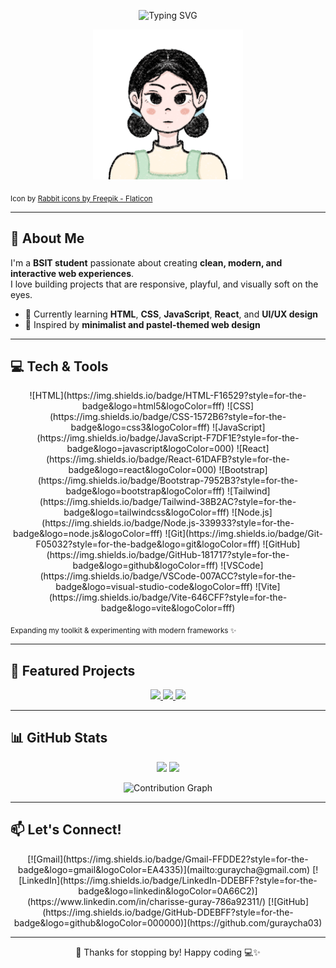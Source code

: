 <!-- HEADER -->
<p align="center">
  <img src="https://readme-typing-svg.herokuapp.com?font=Quicksand&weight=600&size=22&pause=1000&color=86B6F6&center=true&vCenter=true&width=600&lines=🍡+Hi%2C+I'm+Cha!+🍵;BSIT+Student%2C+Aspiring+Web+Developer;Clean%2C+Minimal%2C+Modern+Design+Lover" alt="Typing SVG" />
</p>

<p align="center">
  <img src="guray_cha.gif" width="240" alt="Cute GIF" />
</p>

<sub>Icon by <a href="https://www.flaticon.com/free-icons/rabbit" title="rabbit icons">Rabbit icons by Freepik - Flaticon</a></sub>

---

## 🌱 About Me

I'm a **BSIT student** passionate about creating **clean, modern, and interactive web experiences**.  
I love building projects that are responsive, playful, and visually soft on the eyes.

- 🌱 Currently learning **HTML**, **CSS**, **JavaScript**, **React**, and **UI/UX design**  
- 🌿 Inspired by **minimalist and pastel-themed web design**

---

## 💻 Tech & Tools

<p align="center">
  ![HTML](https://img.shields.io/badge/HTML-F16529?style=for-the-badge&logo=html5&logoColor=fff)
  ![CSS](https://img.shields.io/badge/CSS-1572B6?style=for-the-badge&logo=css3&logoColor=fff)
  ![JavaScript](https://img.shields.io/badge/JavaScript-F7DF1E?style=for-the-badge&logo=javascript&logoColor=000)
  ![React](https://img.shields.io/badge/React-61DAFB?style=for-the-badge&logo=react&logoColor=000)
  ![Bootstrap](https://img.shields.io/badge/Bootstrap-7952B3?style=for-the-badge&logo=bootstrap&logoColor=fff)
  ![Tailwind](https://img.shields.io/badge/Tailwind-38B2AC?style=for-the-badge&logo=tailwindcss&logoColor=fff)
  ![Node.js](https://img.shields.io/badge/Node.js-339933?style=for-the-badge&logo=node.js&logoColor=fff)
  ![Git](https://img.shields.io/badge/Git-F05032?style=for-the-badge&logo=git&logoColor=fff)
  ![GitHub](https://img.shields.io/badge/GitHub-181717?style=for-the-badge&logo=github&logoColor=fff)
  ![VSCode](https://img.shields.io/badge/VSCode-007ACC?style=for-the-badge&logo=visual-studio-code&logoColor=fff)
  ![Vite](https://img.shields.io/badge/Vite-646CFF?style=for-the-badge&logo=vite&logoColor=fff)
</p>

<sub>Expanding my toolkit & experimenting with modern frameworks ✨</sub>

---

## 📂 Featured Projects

<p align="center">
  <a href="https://github.com/guraycha03/smashpoint">
    <img src="https://github-readme-stats.vercel.app/api/pin/?username=guraycha03&repo=smashpoint&theme=calm&hide_border=true&bg_color=F9FAFB&title_color=86B6F6" />
  </a>
  <a href="https://github.com/guraycha03/portfolio">
    <img src="https://github-readme-stats.vercel.app/api/pin/?username=guraycha03&repo=portfolio&theme=calm&hide_border=true&bg_color=F9FAFB&title_color=86B6F6" />
  </a>
  <a href="https://github.com/guraycha03/chascent-studio">
    <img src="https://github-readme-stats.vercel.app/api/pin/?username=guraycha03&repo=chascent-studio&theme=calm&hide_border=true&bg_color=F9FAFB&title_color=86B6F6" />
  </a>
</p>

---

## 📊 GitHub Stats

<p align="center">
  <img src="https://github-readme-stats.vercel.app/api?username=guraycha03&show_icons=true&theme=calm&hide_border=true&bg_color=F9FAFB&title_color=86B6F6&icon_color=86B6F6" height="160" />
  <img src="https://streak-stats.demolab.com?user=guraycha03&theme=calm&hide_border=true&background=F9FAFB&ring=86B6F6&fire=86B6F6&currStreakLabel=86B6F6" height="160" />
</p>

<p align="center">
  <img src="https://github-readme-activity-graph.vercel.app/graph?username=guraycha03&bg_color=F9FAFB&color=86B6F6&line=86B6F6&point=4E89AE&hide_border=true" alt="Contribution Graph" />
</p>

---

## 📫 Let's Connect!

<p align="center">
  [![Gmail](https://img.shields.io/badge/Gmail-FFDDE2?style=for-the-badge&logo=gmail&logoColor=EA4335)](mailto:guraycha@gmail.com)
  [![LinkedIn](https://img.shields.io/badge/LinkedIn-DDEBFF?style=for-the-badge&logo=linkedin&logoColor=0A66C2)](https://www.linkedin.com/in/charisse-guray-786a92311/)
  [![GitHub](https://img.shields.io/badge/GitHub-DDEBFF?style=for-the-badge&logo=github&logoColor=000000)](https://github.com/guraycha03)
</p>

---

<p align="center">🌸 Thanks for stopping by! Happy coding 💻✨</p>
